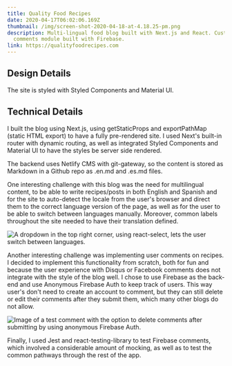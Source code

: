 ```yaml
---
title: Quality Food Recipes
date: 2020-04-17T06:02:06.169Z
thumbnail: /img/screen-shot-2020-04-18-at-4.18.25-pm.png
description: Multi-lingual food blog built with Next.js and React. Custom
  comments module built with Firebase.
link: https://qualityfoodrecipes.com
---
```

## Design Details

The site is styled with Styled Components and Material UI.

## Technical Details

I built the blog using Next.js, using getStaticProps and exportPathMap (static HTML export) to have a fully pre-rendered site. I used Next's built-in router with dynamic routing, as well as integrated Styled Components and Material UI to have the styles be server side rendered.

The backend uses Netlify CMS with git-gateway, so the content is stored as Markdown in a Github repo as .en.md and .es.md files.

One interesting challenge with this blog was the need for multilingual content, to be able to write recipes/posts in both English and Spanish and for the site to auto-detect the locale from the user's browser and direct them to the correct language version of the page, as well as for the user to be able to switch between languages manually. Moreover, common labels throughout the site needed to have their translation defined.

![A dropdown in the top right corner, using react-select, lets the user switch between languages.](/img/screen-shot-2020-03-30-at-2.42.40-am.png "A dropdown in the top right corner, using react-select, lets the user switch between languages.")

Another interesting challenge was implementing user comments on recipes. I decided to implement this functionality from scratch, both for fun and because the user experience with Disqus or Facebook comments does not integrate with the style of the blog well. I chose to use Firebase as the back-end and use Anonymous Firebase Auth to keep track of users. This way user's don't need to create an account to comment, but they can still delete or edit their comments after they submit them, which many other blogs do not allow.

![Image of a test comment with the option to delete comments after submitting by using anonymous Firebase Auth.](/img/screen-shot-2020-04-01-at-8.12.59-pm.png "Image of a test comment with the option to delete comments after submitting by using anonymous Firebase Auth.")



Finally, I used Jest and react-testing-library to test Firebase comments, which involved a considerable amount of mocking, as well as to test the common pathways through the rest of the app.